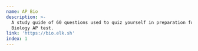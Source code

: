 ```yaml
---
name: AP Bio
description: >-
  A study guide of 60 questions used to quiz yourself in preparation for the
  Biology AP test.
link: 'https://bio.elk.sh'
index: 1
---
```


